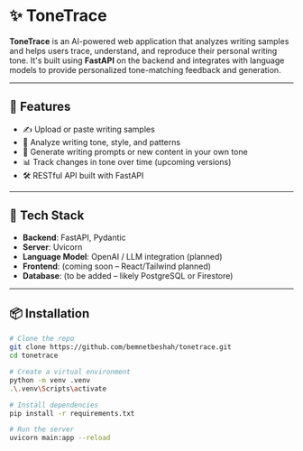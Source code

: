 # ✨ ToneTrace

**ToneTrace** is an AI-powered web application that analyzes writing samples and helps users trace, understand, and reproduce their personal writing tone. It's built using **FastAPI** on the backend and integrates with language models to provide personalized tone-matching feedback and generation.

---

## 🚀 Features

- ✍️ Upload or paste writing samples
- 🧠 Analyze writing tone, style, and patterns
- 🎯 Generate writing prompts or new content in your own tone
- 📊 Track changes in tone over time (upcoming versions)
- 🛠️ RESTful API built with FastAPI

---

## 🧱 Tech Stack

- **Backend**: FastAPI, Pydantic
- **Server**: Uvicorn
- **Language Model**: OpenAI / LLM integration (planned)
- **Frontend**: (coming soon – React/Tailwind planned)
- **Database**: (to be added – likely PostgreSQL or Firestore)

---

## 📦 Installation

```bash
# Clone the repo
git clone https://github.com/bemnetbeshah/tonetrace.git
cd tonetrace

# Create a virtual environment
python -m venv .venv
.\.venv\Scripts\activate

# Install dependencies
pip install -r requirements.txt

# Run the server
uvicorn main:app --reload
